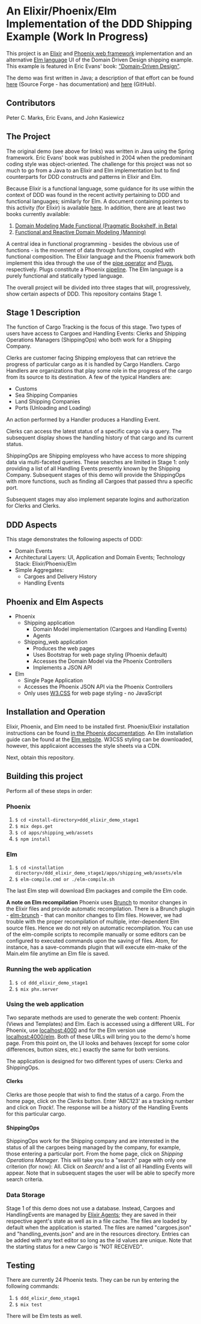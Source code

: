 # An Elixir/Phoenix/Elm Implementation of the DDD Shipping Example (Work In Progress)
This project is an [Elixir](https://elixir-lang.org/) and  [Phoenix web framework](http://phoenixframework.org/) implementation and an alternative [Elm language](http://elm-lang.org/) UI of the Domain Driven Design shipping example. This example is featured in Eric Evans' book: ["Domain-Driven Design"](https://www.amazon.com/Domain-Driven-Design-Tackling-Complexity-Software/dp/0321125215/ref=sr_1_1?s=books&ie=UTF8&qid=1496944932&sr=1-1&keywords=domain-driven+design+tackling+complexity+in+the+heart+of+software).

The demo was first written in Java; a description of that effort can be found [here](http://dddsample.sourceforge.net/) (Source Forge - has documentation) and [here](https://github.com/citerus/dddsample-core) (GitHub).

## Contributors
Peter C. Marks, Eric Evans, and John Kasiewicz
## The Project
The original demo (see above for links) was written in Java using the Spring framework. Eric Evans' book was published in 2004 when the predominant coding style was object-oriented. The challenge for this project was not so much to go from a Java to an Elixir and Elm implementation but to find counterparts for DDD constructs and patterns in Elixir and Elm.

Because Elixir is a functional language, some guidance for its use within the context of DDD was found in the recent activity pertaining to DDD and functional languages; similarly for Elm. A document containing pointers to this activity (for Elixir) is available [here](https://github.com/pcmarks/ddd_elixir_demo_stage1/blob/master/docs/ElixirDDDReferences.md). In addition, there are at least two books currently available:

1. [Domain Modeling Made Functional (Pragmatic Bookshelf, in Beta)](https://pragprog.com/book/swdddf/domain-modeling-made-functional)
2. [Functional and Reactive Domain Modeling (Manning)](https://www.manning.com/books/functional-and-reactive-domain-modeling)

A central idea in functional programming - besides the obvious use of functions - is the movement of data through functions, coupled with functional composition. The Elixir language and the Phoenix framework both implement this idea through the use of the [pipe operator](https://elixir-lang.org/getting-started/enumerables-and-streams.html#the-pipe-operator) and [Plugs](https://hexdocs.pm/phoenix/plug.html), respectively. Plugs constitute a Phoenix [pipeline](https://hexdocs.pm/phoenix/routing.html#pipelines). The Elm language is a purely functional and statically typed language.

The overall project will be divided into three stages that will, progressively, show certain aspects of DDD. This repository contains Stage 1.

## Stage 1 Description
The function of Cargo Tracking is the focus of this stage. Two types of users have access to Cargoes and Handling Events: Clerks and Shipping Operations Managers (ShippingOps) who both work for a Shipping Company.

Clerks are customer facing Shipping employess that can retrieve the progress of particular cargo as it is handled by Cargo Handlers. Cargo Handlers are organizations that play some role in the progress of the cargo from its source to its destination. A few of the typical Handlers are:

* Customs
* Sea Shipping Companies
* Land Shipping Companies
* Ports (Unloading and Loading)

An action performed by a Handler produces a Handling Event.

Clerks can access the latest status of a specific cargo via a query. The subsequent display shows the handling history of that cargo and its current status.

ShippingOps are Shipping employess who have access to more shipping data via multi-faceted queries. These searches are limited in Stage 1: only providing a list of all Handling Events presently known by the Shipping Company. Subsequent stages of this demo will provide the ShippingOps with more functions, such as finding all Cargoes that passed thru a specific port.

Subsequent stages may also implement separate logins and authorization for Clerks and Clerks.

## DDD Aspects
This stage demonstrates the following aspects of DDD:
* Domain Events
* Architectural Layers: UI, Application and Domain Events; Technology Stack: Elixir/Phoenix/Elm
* Simple Aggregates:
  * Cargoes and Delivery History
  * Handling Events

## Phoenix and Elm Aspects
* Phoenix
  * Shipping application
    * Domain Model implementation (Cargoes and Handling Events)
    * Agents
  * Shipping_web application
    * Produces the web pages
    * Uses Bootstrap for web page styling (Phoenix default)
    * Accesses the Domain Model via the Phoenix Controllers
    * Implements a JSON API
* Elm
  * Single Page Application
  * Accesses the Phoenix JSON API via the Phoenix Controllers
  * Only uses [W3.CSS](https://www.w3schools.com/w3css/) for web page styling - no JavaScript

## Installation and Operation
Elixir, Phoenix, and Elm need to be installed first. Phoenix/Elixir installation instructions can be found [in the Phoenix documentation](https://hexdocs.pm/phoenix/installation.html#content). An Elm installation guide can be found at the [Elm website](https://guide.elm-lang.org/install.html). W3CSS styling can be downloaded, however, this applicaiont accesses the style sheets via a CDN.

Next, obtain this repository.

## Building this project
Perform all of these steps in order:

### Phoenix
1. `$ cd <install-directory>ddd_elixir_demo_stage1`
2. `$ mix deps.get`
3. `$ cd apps/shipping_web/assets`
4. `$ npm install`

### Elm
1. `$ cd <installation directory>/ddd_elixir_demo_stage1/apps/shipping_web/assets/elm`
2. `$ elm-compile.cmd or ./elm-compile.sh`

The last Elm step will download Elm packages and compile the Elm code.

**A note on Elm recompilation** Phoenix uses [Brunch](http://brunch.io/) to monitor changes in the Elixir files and provide automatic recompilation. There is a Brunch plugin - [elm-brunch](https://www.npmjs.com/package/elm-brunch) - that can monitor changes to Elm files. However, we had trouble with the proper recompilation of multiple, inter-dependent Elm source files. Hence we do not rely on automatic recompilation. You can use of the elm-compile scripts to recompile manually or some editors can be configured to executed commands upon the saving of files. Atom, for instance, has a save-commands plugin that will execute elm-make of the Main.elm file anytime an Elm file is saved.

### Running the web application
1. `$ cd ddd_elixir_demo_stage1`
2. `$ mix phx.server`

### Using the web application

Two separate methods are used to generate the web content: Phoenix (Views and Templates) and Elm. Each is accessed using a different URL. For Phoenix, use [localhost:4000](localhost:4000) and for the Elm version use [localhost:4000/elm](localhost:4000/elm). Both of these URLs will bring you to the demo's home page. From this point on, the UI looks and behaves (except for some color differences, button sizes, etc.) exactly the same for both versions.

The application is designed for two different types of users: Clerks and ShippingOps.

#### Clerks

Clerks are those people that wish to find the status of a cargo. From the home page, click on the _Clerks_ button. Enter 'ABC123' as a tracking number and click on _Track!_. The response will be a history of the Handling Events for this particular cargo.

#### ShippingOps

ShippingOps work for the Shipping company and are interested in the status of all the cargoes being managed by the company, for example, those entering a particular port. From the home page, click on _Shipping Operations Manager_. This will take you to a "search" page with only one criterion (for now): All. Click on _Search!_ and a list of all Handling Events will appear. Note that in subsequent stages the user will be able to specify more search criteria.

### Data Storage
Stage 1 of this demo does not use a database. Instead, Cargoes and HandlingEvents are managed by [Elixir Agents](https://hexdocs.pm/elixir/Agent.html); they are saved in their respective agent's state as well as in a file cache. The files are loaded by default when the application is started. The files are named "cargoes.json" and "handling_events.json" and are in the resources directory. Entries can be added with any text editor so long as the id values are unique. Note that the starting status for a new Cargo is "NOT RECEIVED".

## Testing
There are currently 24 Phoenix tests. They can be run by entering the following commands:
1. `$ ddd_elixir_demo_stage1`
2. `$ mix test`

There will be Elm tests as well.
